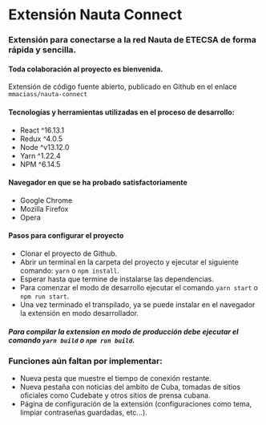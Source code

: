 # Extensión Nauta Connect

### Extensión para conectarse a la red Nauta de ETECSA de forma rápida y sencilla.

#### Toda colaboración al proyecto es bienvenida.

Extensión de código fuente abierto, publicado en Github en el enlace `mmaciass/nauta-connect`

#### Tecnologías y herramientas utilizadas en el proceso de desarrollo:
- React     ^16.13.1
- Redux     ^4.0.5
- Node      ^v13.12.0
- Yarn      ^1.22.4
- NPM       ^6.14.5

#### Navegador en que se ha probado satisfactoriamente
- Google Chrome
- Mozilla Firefox
- Opera

#### Pasos para configurar el proyecto
- Clonar el proyecto de Github.
- Abrir un terminal en la carpeta del proyecto y ejecutar el siguiente comando: `yarn` o `npm install`.
- Esperar hasta que termine de instalarse las dependencias.
- Para comenzar el modo de desarrollo ejecutar el comando `yarn start` o `npm run start`.
- Una vez terminado el transpilado, ya se puede instalar en el navegador la extensión en modo desarrollador.

##### Para compilar la extension en modo de producción debe ejecutar el comando `yarn build` o `npm run build`.

### Funciones aún faltan por implementar:
- Nueva pesta que muestre el tiempo de conexión restante.
- Nueva pestaña con noticias del ambito de Cuba, tomadas de sitios oficiales como Cudebate y otros sitios de prensa cubana.
- Página de configuración de la extensión (configuraciones como tema, limpiar contraseñas guardadas, etc...).


